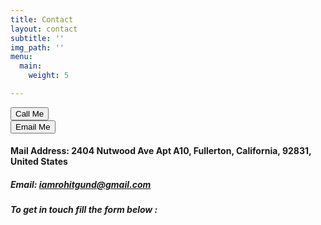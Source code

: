 ```yaml
---
title: Contact
layout: contact
subtitle: ''
img_path: ''
menu:
  main:
    weight: 5

---
```

<button onclick="window.location.href='tel:+17148739806'">Call Me</button> <br>
<button onclick="window.location.href='mailto:iamrohitgund@gmail.com'">Email Me</button>

#### Mail Address: 2404 Nutwood Ave Apt A10, Fullerton, California, 92831, United States

##### Email: iamrohitgund@gmail.com

##### To get in touch fill the form below :
